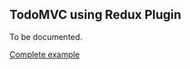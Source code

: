 ## TodoMVC using Redux Plugin
To be documented.

[Complete example](https://github.com/recyclejs/recycle/tree/master/examples/TodoMVC-Redux)